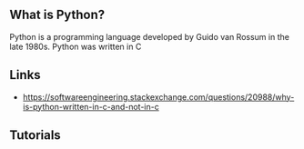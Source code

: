 ## What is Python?
Python is a programming language developed by Guido van Rossum in the late 1980s. Python was written in C

## Links
- https://softwareengineering.stackexchange.com/questions/20988/why-is-python-written-in-c-and-not-in-c

## Tutorials

<!-- Embedded links -->
<!-- [1]: https://github.com/nchristie/general_notes/blob/master/XXX.md -->
